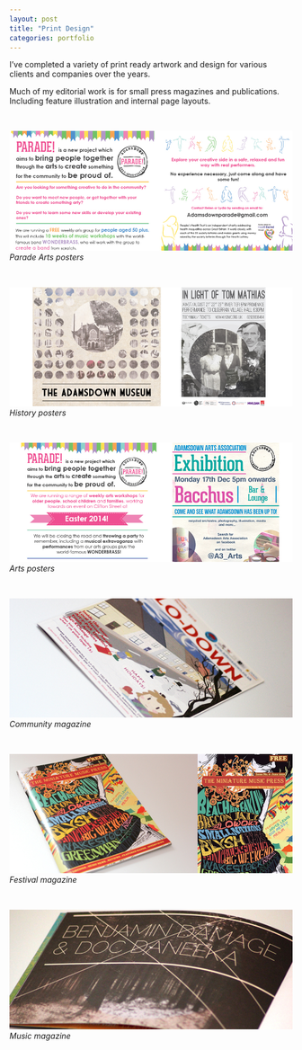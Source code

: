 ```yaml
---
layout: post
title: "Print Design"
categories: portfolio
---
```


I’ve completed a variety of print ready artwork and design for various clients and companies over the years.

Much of my editorial work is for small press magazines and publications. Including feature illustration and internal page layouts.

<br />

![Parade Arts posters](https://github.com/Erioldoesdesign/erioldoesdesign.github.io/blob/master/images/A3-parade-Project-slide-1.jpeg?raw=true "Parade Arts posters")
*Parade Arts posters*

<br />

![History posters](https://github.com/Erioldoesdesign/erioldoesdesign.github.io/blob/master/images/Print-2.jpeg?raw=true "History posters")
*History posters*


<br />

![Arts posters](https://github.com/Erioldoesdesign/erioldoesdesign.github.io/blob/master/images/A3-parade-Project-slide-2.jpeg?raw=true "Arts posters")
*Arts posters*

<br />

![Community magazine](https://github.com/Erioldoesdesign/erioldoesdesign.github.io/blob/master/images/Print-3.jpeg?raw=true "Community magazine")
*Community magazine*

<br />

![Festival magazine](https://github.com/Erioldoesdesign/erioldoesdesign.github.io/blob/master/images/Print-4.jpeg?raw=true "Festival magazine")
*Festival magazine*


<br />

![Music magazine](https://github.com/Erioldoesdesign/erioldoesdesign.github.io/blob/master/images/Print-5.jpeg?raw=true "Music magazine")
*Music magazine*
